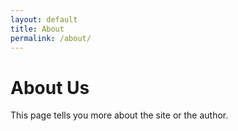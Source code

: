 ```yaml
---
layout: default
title: About
permalink: /about/
---
```


# About Us

This page tells you more about the site or the author.
